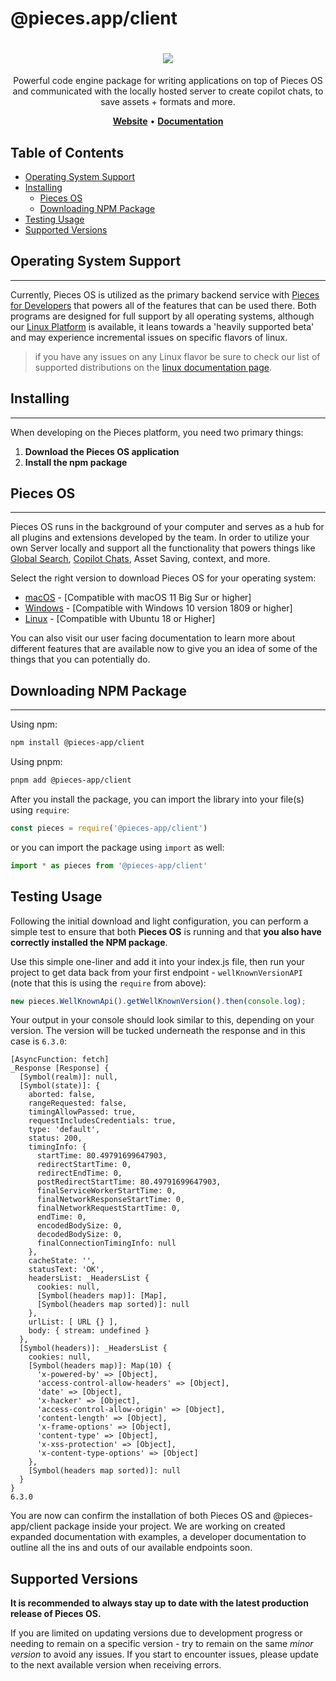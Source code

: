# @pieces.app/client

<h1 align="center">
   <b>
        <a href="https://pieces.app"><img src="https://storage.googleapis.com/pieces_static_resources/pfd_wiki/PIECES_MAIN_LOGO_WIKI.png" /></a><br>
    </b>
</h1>

<p align="center">Powerful code engine package for writing applications on top of Pieces OS and communicated with the locally hosted server to create copilot chats, to save assets + formats and more.</p>

<p align="center">
	<a href="https://pieces.app"><b>Website</b></a> •
	<a href="https://docs.pieces.app"><b>Documentation</b></a>
</p>

## Table of Contents

- [Operating System Support](#operating-system-support)
- [Installing](#installing)
    - [Pieces OS](#pieces-os)
    - [Downloading NPM Package](#download-package)
- [Testing Usage](#testing-usage)
- [Supported Versions](#supported-versions)

## Operating System Support
---
Currently, Pieces OS is utilized as the primary backend service with [Pieces for Developers](https://docs.pieces.app/installation-getting-started/what-am-i-installing) that powers all of the features that can be used there. Both programs are designed for full support by all operating systems, although our [Linux Platform](https://docs.pieces.app/installation-getting-started/linux) is available, it leans towards a 'heavily supported beta' and may experience incremental issues on specific flavors of linux.

> if you have any issues on any Linux flavor be sure to check our list of supported distributions on the [linux documentation page](https://docs.pieces.app/installation-getting-started/linux).

## Installing
---
When developing on the Pieces platform, you need two primary things:

1. **Download the Pieces OS application**
2. **Install the npm package**

## Pieces OS
---
Pieces OS runs in the background of your computer and serves as a hub for all plugins and extensions developed by the team. In order to utilize your own Server locally and support all the functionality that powers things like [Global Search](), [Copilot Chats](), Asset Saving, context, and more.

Select the right version to download Pieces OS for your operating system:
- [macOS](https://docs.pieces.app/installation-getting-started/macos) - [Compatible with macOS 11 Big Sur or higher]
- [Windows](https://docs.pieces.app/installation-getting-started/windows) - [Compatible with Windows 10 version 1809 or higher]
- [Linux](https://docs.pieces.app/installation-getting-started/linux) - [Compatible with Ubuntu 18 or Higher]

You can also visit our user facing documentation to learn more about different features that are available now to give you an idea of some of the things that you can potentially do.

## Downloading NPM Package
---

Using npm:

```bash
npm install @pieces-app/client
```

Using pnpm:

```bash
pnpm add @pieces-app/client
```

After you install the package, you  can import the library into your file(s) using `require`:

```js
const pieces = require('@pieces-app/client')
```

or you can import the package using `import` as well:

```js
import * as pieces from '@pieces-app/client'
```

## Testing Usage
Following the initial download and light configuration, you can perform a simple test to ensure that both **Pieces OS** is running and that **you also have correctly installed the NPM package**.

Use this simple one-liner and add it into your index.js file, then run your project to get data back from your first endpoint - `wellKnownVersionAPI` (note that this is using the `require` from above):

```js
new pieces.WellKnownApi().getWellKnownVersion().then(console.log);
```

Your output in your console should look similar to this, depending on your version. The version will be tucked underneath the response and in this case is `6.3.0`:

```
[AsyncFunction: fetch]
_Response [Response] {
  [Symbol(realm)]: null,
  [Symbol(state)]: {
    aborted: false,
    rangeRequested: false,
    timingAllowPassed: true,
    requestIncludesCredentials: true,
    type: 'default',
    status: 200,
    timingInfo: {
      startTime: 80.49791699647903,
      redirectStartTime: 0,
      redirectEndTime: 0,
      postRedirectStartTime: 80.49791699647903,
      finalServiceWorkerStartTime: 0,
      finalNetworkResponseStartTime: 0,
      finalNetworkRequestStartTime: 0,
      endTime: 0,
      encodedBodySize: 0,
      decodedBodySize: 0,
      finalConnectionTimingInfo: null
    },
    cacheState: '',
    statusText: 'OK',
    headersList: _HeadersList {
      cookies: null,
      [Symbol(headers map)]: [Map],
      [Symbol(headers map sorted)]: null
    },
    urlList: [ URL {} ],
    body: { stream: undefined }
  },
  [Symbol(headers)]: _HeadersList {
    cookies: null,
    [Symbol(headers map)]: Map(10) {
      'x-powered-by' => [Object],
      'access-control-allow-headers' => [Object],
      'date' => [Object],
      'x-hacker' => [Object],
      'access-control-allow-origin' => [Object],
      'content-length' => [Object],
      'x-frame-options' => [Object],
      'content-type' => [Object],
      'x-xss-protection' => [Object],
      'x-content-type-options' => [Object]
    },
    [Symbol(headers map sorted)]: null
  }
}
6.3.0
```

You are now can confirm the installation of both Pieces OS and @pieces-app/client package inside your project. We are working on created expanded documentation with examples, a developer documentation to outline all the ins and outs of our available endpoints soon. 

## Supported Versions 
**It is recommended to always stay up to date with the latest production release of Pieces OS.**

If you are limited on updating versions due to development progress or needing to remain on a specific version - try to remain on the same _minor version_ to avoid any issues. If you start to encounter issues, please update to the next available version when receiving errors.


